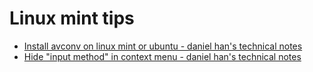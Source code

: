 # Linux mint tips
- [Install avconv on linux mint or ubuntu - daniel han's technical notes](./linux-unix/linux-mint-tips/install-avconv-on-linux-mint-or-ubuntu.md)
- [Hide "input method" in context menu - daniel han's technical notes](./linux-unix/linux-mint-tips/hide-input-method-in-context-menu.md)

